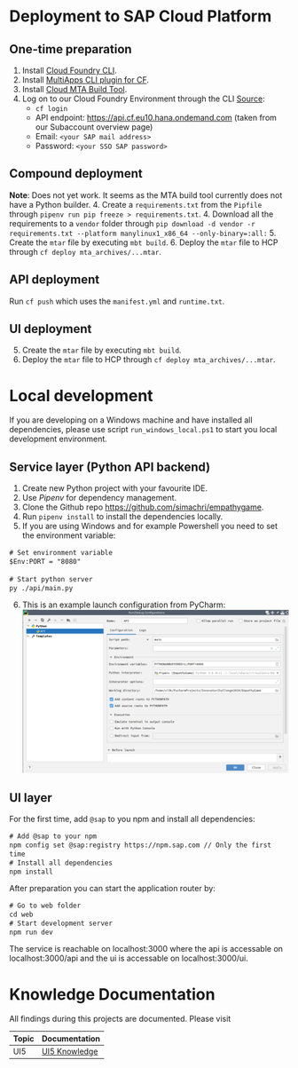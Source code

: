 

# Deployment to SAP Cloud Platform

## One-time preparation
1. Install [Cloud Foundry CLI](https://github.com/cloudfoundry/cli#downloads).
2. Install [MultiApps CLI plugin for CF](https://github.com/cloudfoundry-incubator/multiapps-cli-plugin).
4. Install [Cloud MTA Build Tool](https://sap.github.io/cloud-mta-build-tool/download/).
3. Log on to our Cloud Foundry Environment through the CLI [Source](https://help.sap.com/viewer/65de2977205c403bbc107264b8eccf4b/Cloud/en-US/7a37d66c2e7d401db4980db0cd74aa6b.html):
	* `cf login`
	* API endpoint: https://api.cf.eu10.hana.ondemand.com  (taken from our Subaccount overview page)
	* Email: `<your SAP mail address>`
	* Password: `<your SSO SAP password>`
	
## Compound deployment
**Note**: Does not yet work. It seems as the MTA build tool currently does not have a Python builder.
4. Create a `requirements.txt` from the `Pipfile` through `pipenv run pip freeze > requirements.txt`.
4. Download all the requirements to a `vendor` folder through `pip download -d vendor -r requirements.txt --platform manylinux1_x86_64 --only-binary=:all:`
5. Create the `mtar` file by executing `mbt build`.
6. Deploy the `mtar` file to HCP through `cf deploy mta_archives/...mtar`.

## API deployment

Run `cf push` which uses the `manifest.yml` and `runtime.txt`.

## UI deployment

5. Create the `mtar` file by executing `mbt build`.
6. Deploy the `mtar` file to HCP through `cf deploy mta_archives/...mtar`.

# Local development

If you are developing on a Windows machine and have installed all dependencies, please use script `run_windows_local.ps1` to start you local development environment.

## Service layer (Python API backend)

1. Create new Python project with your favourite IDE.
2. Use _Pipenv_ for dependency management.
3. Clone the Github repo https://github.com/simachri/empathygame.
4. Run `pipenv install` to install the dependencies locally.
5. If you are using Windows and for example Powershell you need to set the environment variable:
```
# Set environment variable
$Env:PORT = "8080"

# Start python server
py ./api/main.py
```
6. This is an example launch configuration from PyCharm:
![PyCharm run configuration](docs/resources/run_config_pycharm.png)

## UI layer

For the first time, add `@sap` to you npm and install all dependencies:

```
# Add @sap to your npm
npm config set @sap:registry https://npm.sap.com // Only the first time
# Install all dependencies
npm install
```

After preparation you can start the application router by:

```
# Go to web folder
cd web
# Start development server
npm run dev
```

The service is reachable on localhost:3000 where the api is accessable on localhost:3000/api and the ui is accessable on localhost:3000/ui.

# Knowledge Documentation
All findings during this projects are documented. Please visit

| Topic | Documentation |
| ----- | ------------- |
| UI5   |  [UI5 Knowledge](docs/UI5_Knowledge.md) |
